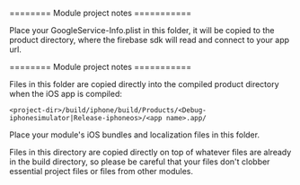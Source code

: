 ======== Module project notes ===========

Place your GoogleService-Info.plist in this folder, it will be copied to the product directory, where the firebase sdk will read and connect to your app url.


======== Module project notes ===========

Files in this folder are copied directly into the compiled product directory
when the iOS app is compiled:

    <project-dir>/build/iphone/build/Products/<Debug-iphonesimulator|Release-iphoneos>/<app name>.app/

Place your module's iOS bundles and localization files in this folder.

Files in this directory are copied directly on top of whatever files are already
in the build directory, so please be careful that your files don't clobber
essential project files or files from other modules.


